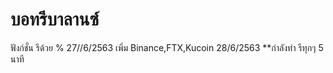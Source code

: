 # บอทรีบาลานซ์
ฟังก์ชั่น รีด้วย % 
27//6/2563 เพิ่ม Binance,FTX,Kucoin
28/6/2563 **กำลังทำ รีทุกๆ 5 นาที
